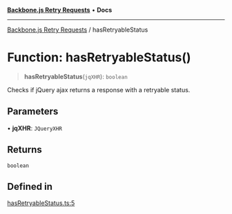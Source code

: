 [**Backbone.js Retry Requests**](../README.md) • **Docs**

***

[Backbone.js Retry Requests](../README.md) / hasRetryableStatus

# Function: hasRetryableStatus()

> **hasRetryableStatus**(`jqXHR`): `boolean`

Checks if jQuery ajax returns a response with a retryable status.

## Parameters

• **jqXHR**: `JQueryXHR`

## Returns

`boolean`

## Defined in

[hasRetryableStatus.ts:5](https://github.com/maissimples/backbone-ajax-retry/blob/6970c8ef47b42cfea1d0cd17b82672cf9b3645ad/src/hasRetryableStatus.ts#L5)
